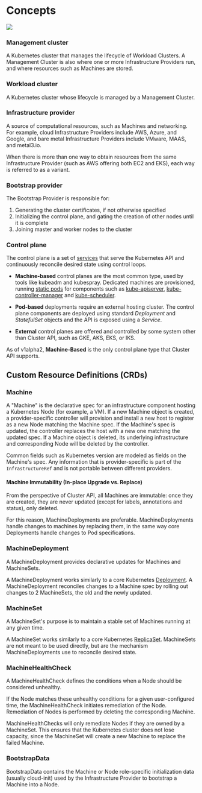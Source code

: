 # Concepts

![](../images/management-cluster.svg)


### Management cluster

A Kubernetes cluster that manages the lifecycle of Workload Clusters. A Management Cluster is also where one or more Infrastructure Providers run, and where resources such as Machines are stored.

### Workload cluster

A Kubernetes cluster whose lifecycle is managed by a Management Cluster.

### Infrastructure provider

A source of computational resources, such as Machines and networking. For example, cloud Infrastructure Providers include AWS, Azure, and Google, and bare metal Infrastructure Providers include VMware, MAAS, and metal3.io.

When there is more than one way to obtain resources from the same Infrastructure Provider (such as AWS offering both EC2 and EKS), each way is referred to as a variant.

### Bootstrap provider

The Bootstrap Provider is responsible for:

1. Generating the cluster certificates, if not otherwise specified
1. Initializing the control plane, and gating the creation of other nodes until it is complete
1. Joining master and worker nodes to the cluster

### Control plane

The control plane is a set of [services](https://kubernetes.io/docs/concepts/#kubernetes-control-plane) that serve the Kubernetes API and continuously reconcile desired state using control loops.

* __Machine-based__ control planes are the most common type, used by tools like kubeadm and kubespray. Dedicated machines are provisioned, running [static pods](https://kubernetes.io/docs/tasks/configure-pod-container/static-pod/) for components such as [kube-apiserver](https://kubernetes.io/docs/admin/kube-apiserver/), [kube-controller-manager](https://kubernetes.io/docs/admin/kube-controller-manager/) and [kube-scheduler](https://kubernetes.io/docs/admin/kube-scheduler/).

* __Pod-based__ deployments require an external hosting cluster. The control plane components are deployed using standard *Deployment* and *StatefulSet* objects and the API is exposed using a *Service*.

* __External__ control planes are offered and controlled by some system other than Cluster API, such as GKE, AKS, EKS, or IKS.

As of v1alpha2, __Machine-Based__ is the only control plane type that Cluster API supports.

## Custom Resource Definitions (CRDs)

### Machine

A "Machine" is the declarative spec for an infrastructure component hosting a Kubernetes Node (for example, a VM). If a new Machine object is created, a provider-specific controller will provision and install a new host to register as a new Node matching the Machine spec. If the Machine's spec is updated, the controller replaces the host with a new one matching the updated spec. If a Machine object is deleted, its underlying infrastructure and corresponding Node will be deleted by the controller.

Common fields such as Kubernetes version are modeled as fields on the Machine's spec. Any information that is provider-specific is part of the `InfrastructureRef` and is not portable between different providers.

#### Machine Immutability (In-place Upgrade vs. Replace)

From the perspective of Cluster API, all Machines are immutable: once they are created, they are never updated (except for labels, annotations and status), only deleted.

For this reason, MachineDeployments are preferable. MachineDeployments handle changes to machines by replacing them, in the same way core Deployments handle changes to Pod specifications.

### MachineDeployment

A MachineDeployment provides declarative updates for Machines and MachineSets.

A MachineDeployment works similarly to a core Kubernetes [Deployment](https://kubernetes.io/docs/concepts/workloads/controllers/deployment/). A MachineDeployment reconciles changes to a Machine spec by rolling out changes to 2 MachineSets, the old and the newly updated.

### MachineSet

A MachineSet's purpose is to maintain a stable set of Machines running at any given time.

A MachineSet works similarly to a core Kubernetes [ReplicaSet](https://kubernetes.io/docs/concepts/workloads/controllers/replicaset/). MachineSets are not meant to be used directly, but are the mechanism MachineDeployments use to reconcile desired state.

### MachineHealthCheck

A MachineHealthCheck defines the conditions when a Node should be considered unhealthy.

If the Node matches these unhealthy conditions for a given user-configured time, the MachineHealthCheck initiates remediation of the Node. Remediation of Nodes is performed by deleting the corresponding Machine.

MachineHealthChecks will only remediate Nodes if they are owned by a MachineSet. This ensures that the Kubernetes cluster does not lose capacity, since the MachineSet will create a new Machine to replace the failed Machine.

### BootstrapData

BootstrapData contains the Machine or Node role-specific initialization data (usually cloud-init) used by the Infrastructure Provider to bootstrap a Machine into a Node.

<!--TODO-->
